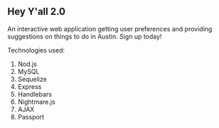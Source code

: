Hey Y'all 2.0
-------

An interactive web application getting user preferences and providing suggestions on things to do in Austin. Sign up today! 

Technologies used: 
1. Nod.js
2. MySQL
3. Sequelize
4. Express
5. Handlebars
6. Nightmare.js
7. AJAX
8. Passport
